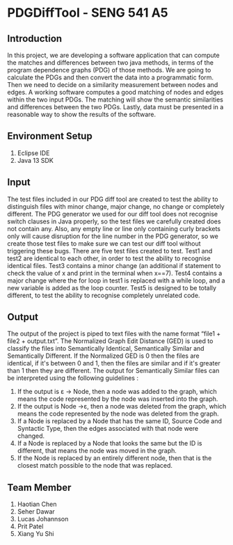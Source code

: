 # PDGDiffTool - SENG 541 A5

## Introduction
In this project, we are developing a software application that can compute the matches and differences between two java methods, in terms of the program dependence graphs (PDG) of those methods. We are going to calculate the PDGs and then convert the data into a programmatic form. Then we need to decide on a similarity measurement between nodes and edges. A working software computes a good matching of nodes and edges within the two input PDGs. The matching will show the semantic similarities and differences between the two PDGs. Lastly, data must be presented in a reasonable way to show the results of the software. 

## Environment Setup
1. Eclipse IDE
2. Java 13 SDK

## Input
The test files included in our PDG diff tool are created to test the ability to distinguish files with minor change, major change, no change or completely different. The PDG generator we used for our diff tool does not recognise switch clauses in Java properly, so the test files we carefully created does not contain any. Also, any empty line or line only containing curly brackets only will cause disruption for the line number in the PDG generator, so we create those test files to make sure we can test our diff tool without triggering these bugs.
There are five test files created to test. Test1 and test2 are identical to each other, in order to test the ability to recognise identical files. Test3 contains a minor change (an additional if statement to check the value of x and print in the terminal when x==7). Test4 contains a major change where the for loop in test1 is replaced with a while loop, and a new variable is added as the loop counter. Test5 is designed to be totally different, to test the ability to recognise completely unrelated code.


## Output
The output of the project is piped to text files with the name format “file1 + file2 + output.txt”.
The Normalized Graph Edit Distance (GED) is used to classify the files into Semantically Identical, Semantically Similar and Semantically Different. If the Normalized GED is 0 then the files are identical, if it's between 0 and 1, then the files are similar and if it's greater than 1 then they are different.
The output for Semantically Similar files can be interpreted using the following guidelines :
1. If the output is ε -> Node, then a node was added to the graph, which means the code represented by the node was inserted into the graph.
2. If the output is Node ->ε, then a node was deleted from the graph, which means the code represented by the node was deleted from the graph.
3. If a Node is replaced by a Node that has the same ID, Source Code and Syntactic Type, then the edges associated with that node were changed. 
4. If a Node is replaced by a Node that looks the same but the ID is different, that means the node was moved in the graph.
5. If the Node is replaced by an entirely different node, then that is the closest match possible to the node that was replaced. 


## Team Member
1. Haotian Chen
2. Seher Dawar
3. Lucas Johannson
4. Prit Patel
5. Xiang Yu Shi


